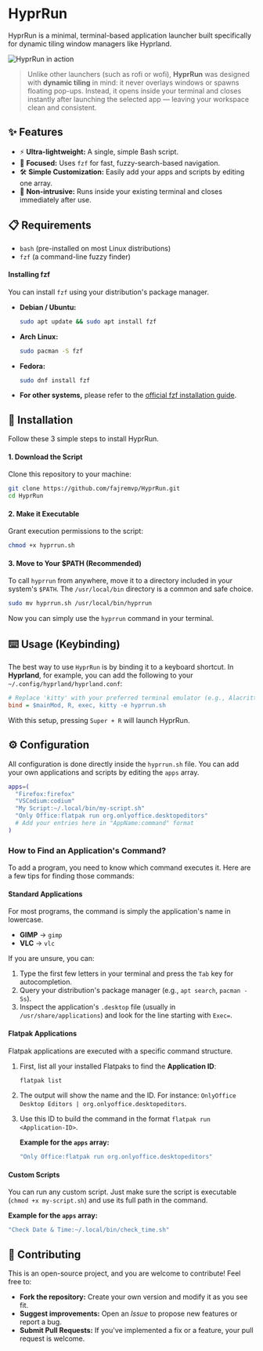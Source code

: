 # HyprRun

HyprRun is a minimal, terminal-based application launcher built specifically for dynamic tiling window managers like Hyprland.

![HyprRun in action](HyprRun.gif)

> Unlike other launchers (such as rofi or wofi), **HyprRun** was designed with **dynamic tiling** in mind: it never overlays windows or spawns floating pop-ups. Instead, it opens inside your terminal and closes instantly after launching the selected app — leaving your workspace clean and consistent.

## ✨ Features

  - ⚡ **Ultra-lightweight:** A single, simple Bash script.
  - 🎯 **Focused:** Uses `fzf` for fast, fuzzy-search-based navigation.
  - 🛠️ **Simple Customization:** Easily add your apps and scripts by editing one array.
  - 🍃 **Non-intrusive:** Runs inside your existing terminal and closes immediately after use.

## 📋 Requirements

  - `bash` (pre-installed on most Linux distributions)
  - `fzf` (a command-line fuzzy finder)

#### Installing fzf

You can install `fzf` using your distribution's package manager.

  - **Debian / Ubuntu:**
    ```sh
    sudo apt update && sudo apt install fzf
    ```
  - **Arch Linux:**
    ```sh
    sudo pacman -S fzf
    ```
  - **Fedora:**
    ```sh
    sudo dnf install fzf
    ```
  - **For other systems,** please refer to the [official fzf installation guide](https://junegunn.github.io/fzf/installation/).

## 🚀 Installation

Follow these 3 simple steps to install HyprRun.

#### 1\. Download the Script

Clone this repository to your machine:

```sh
git clone https://github.com/fajremvp/HyprRun.git
cd HyprRun
```

#### 2\. Make it Executable

Grant execution permissions to the script:

```sh
chmod +x hyprrun.sh
```

#### 3\. Move to Your $PATH (Recommended)

To call `hyprrun` from anywhere, move it to a directory included in your system's `$PATH`. The `/usr/local/bin` directory is a common and safe choice.

```sh
sudo mv hyprrun.sh /usr/local/bin/hyprrun
```

Now you can simply use the `hyprrun` command in your terminal.

## ⌨️ Usage (Keybinding)

The best way to use `HyprRun` is by binding it to a keyboard shortcut. In **Hyprland**, for example, you can add the following to your `~/.config/hyprland/hyprland.conf`:

```ini
# Replace 'kitty' with your preferred terminal emulator (e.g., Alacritty, foot)
bind = $mainMod, R, exec, kitty -e hyprrun.sh
```

With this setup, pressing `Super + R` will launch HyprRun.

## ⚙️ Configuration

All configuration is done directly inside the `hyprrun.sh` file. You can add your own applications and scripts by editing the `apps` array.

```bash
apps=(
  "Firefox:firefox"
  "VSCodium:codium"
  "My Script:~/.local/bin/my-script.sh"
  "Only Office:flatpak run org.onlyoffice.desktopeditors"
  # Add your entries here in "AppName:command" format
)
```

### How to Find an Application's Command?

To add a program, you need to know which command executes it. Here are a few tips for finding those commands:

#### Standard Applications

For most programs, the command is simply the application's name in lowercase.

  - **GIMP** -\> `gimp`
  - **VLC** -\> `vlc`

If you are unsure, you can:

1.  Type the first few letters in your terminal and press the `Tab` key for autocompletion.
2.  Query your distribution's package manager (e.g., `apt search`, `pacman -Ss`).
3.  Inspect the application's `.desktop` file (usually in `/usr/share/applications`) and look for the line starting with `Exec=`.

#### Flatpak Applications

Flatpak applications are executed with a specific command structure.

1.  First, list all your installed Flatpaks to find the **Application ID**:

    ```sh
    flatpak list
    ```

2.  The output will show the name and the ID. For instance: `OnlyOffice Desktop Editors | org.onlyoffice.desktopeditors`.

3.  Use this ID to build the command in the format `flatpak run <Application-ID>`.

    **Example for the `apps` array:**

    ```bash
    "Only Office:flatpak run org.onlyoffice.desktopeditors"
    ```

#### Custom Scripts

You can run any custom script. Just make sure the script is executable (`chmod +x my-script.sh`) and use its full path in the command.

**Example for the `apps` array:**

```bash
"Check Date & Time:~/.local/bin/check_time.sh"
```

## 🤝 Contributing

This is an open-source project, and you are welcome to contribute\! Feel free to:

  - **Fork the repository:** Create your own version and modify it as you see fit.
  - **Suggest improvements:** Open an *Issue* to propose new features or report a bug.
  - **Submit Pull Requests:** If you've implemented a fix or a feature, your pull request is welcome.